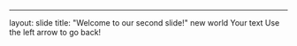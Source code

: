 
---
layout: slide
title: "Welcome to our second slide!"
new world
Your text
Use the left arrow to go back!
